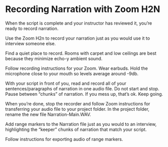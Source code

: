 # Recording Narration with Zoom H2N

When the script is complete and your instructor has reviewed it, you’re ready to record narration.

Use the Zoom H2n to record your narration just as you would use it to interview someone else.

Find a quiet place to record. Rooms with carpet and low ceilings are best because they minimize echo-y ambient sound.

Follow recording instructions for your Zoom. Wear earbuds. Hold the microphone close to your mouth so levels average around -9db.

With your script in front of you, read and record all of your sentences/paragraphs of narration in one audio file. Do not start and stop. Pause between “chunks” of narration. If you mess up, that’s ok. Keep going.

When you’re done, stop the recorder and follow Zoom instructions for transferring your audio file to your project folder. In the project folder, rename the new file Narration-Main.WAV.

Add range markers to the Narration file just as you would to an interview, highlighting the “keeper” chunks of narration that match your script.

Follow instructions for exporting audio of range markers.

